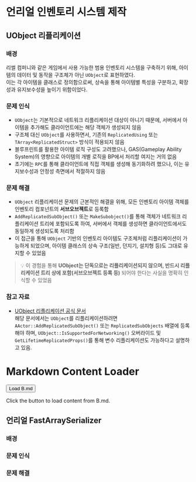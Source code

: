 ﻿# 언리얼 인벤토리 시스템 제작

## UObject 리플리케이션

### 배경  
리썰 컴퍼니와 같은 게임에서 사용 가능한 범용 인벤토리 시스템을 구축하기 위해, 아이템의 데이터 및 동작을 구조체가 아닌 `UObject`로 표현하였다.  
이는 각 아이템을 클래스로 정의함으로써, 상속을 통해 아이템별 특성을 구분하고, 확장성과 유지보수성을 높이기 위함이었다.  

### 문제 인식  
- `UObject`는 기본적으로 네트워크 리플리케이션 대상이 아니기 때문에, 서버에서 아이템을 추가해도 클라이언트에는 해당 객체가 생성되지 않음  
- 구조체 대신 `UObject`를 사용하면서, 기존의 `ReplicatedUsing` 또는 `TArray<ReplicatedStruct>` 방식이 적용되지 않음  
- 블루프린트를 활용한 아이템 로직 구성도 고려했으나, GAS(Gameplay Ability System)의 영향으로 아이템의 개별 로직을 BP에서 처리할 여지는 거의 없음  
- 초기에는 `RPC`를 통해 클라이언트에 직접 객체를 생성해 동기화하려 했으나, 이는 유지보수성과 안정성 측면에서 적절하지 않음  

### 문제 해결  
- `UObject` 리플리케이션 문제의 근본적인 해결을 위해, 모든 인벤토리 아이템 객체를 인벤토리 컴포넌트의 **서브오브젝트**로 등록함  
- `AddReplicatedSubObject()` 또는 `MakeSubobject()`를 통해 객체가 네트워크 리플리케이션 트리에 포함되도록 하여, 서버에서 객체를 생성하면 클라이언트에서도 동일하게 생성되도록 처리함  
- 이 접근을 통해 `UObject` 기반의 인벤토리 아이템도 구조체처럼 리플리케이션이 가능하게 되었으며, 아이템 클래스의 상속 구조(일반, 던지기, 설치형 등)도 그대로 유지할 수 있었음  

> 💡 이 경험을 통해 **UObject는 단독으로는 리플리케이션되지 않으며, 반드시 리플리케이션 트리 상에 포함(서브오브젝트 등록 등)** 되어야 한다는 사실을 명확히 인식할 수 있었음

### 참고 자료  
- [UObject 리플리케이션 공식 문서](https://dev.epicgames.com/documentation/ko-kr/unreal-engine/replicating-uobjects-in-unreal-engine)  
  해당 문서에서는 `UObject`를 리플리케이션하려면 `AActor::AddReplicatedSubObject()` 또는 `ReplicatedSubObjects` 배열에 등록해야 하며, `UObject::IsSupportedForNetworking()` 오버라이드 및 `GetLifetimeReplicatedProps()`를 통해 변수 리플리케이션도 가능하다고 설명하고 있음.

  <!-- Markdown content -->
# Markdown Content Loader

<button id="loadMdButton">Load B.md</button>

<div id="markdown-viewer">
    <p>Click the button to load content from B.md.</p>
</div>

<script src="https://cdn.jsdelivr.net/npm/marked/marked.min.js"></script>
<script>
    document.getElementById('loadMdButton').addEventListener('click', function() {
        fetch('B.md')
            .then(response => response.text())
            .then(markdownContent => {
                document.getElementById('markdown-viewer').innerHTML = marked.parse(markdownContent);
            });
    });
</script>


## 언리얼 **FastArraySerializer**

### 배경  

### 문제 인식  

### 문제 해결  
